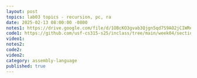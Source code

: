 ```yaml
---
layout: post
topics: lab03 topics - recursion, pc, ra
date: 2025-02-13 08:00:00 -0800
notes1: https://drive.google.com/file/d/1OBcKO3gvab3Qjgn5qd7S9AO2jCIWRex6/view?usp=sharing
code1: https://github.com/usf-cs315-s25/inclass/tree/main/week04/section01
video1: 
notes2: 
code2: 
video2: 
category: assembly-language
published: true
---
```


